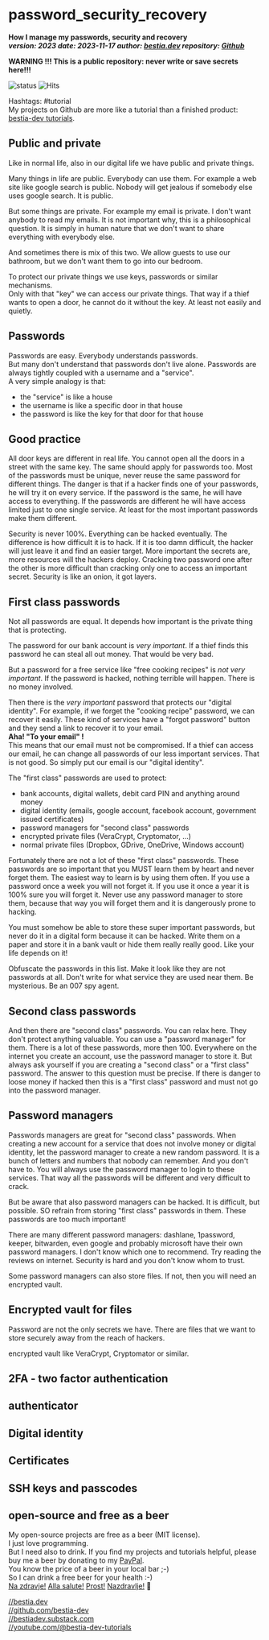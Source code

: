 # password_security_recovery

[//]: # (auto_cargo_toml_to_md start)

**How I manage my passwords, security and recovery**  
***version: 2023 date: 2023-11-17 author: [bestia.dev](https://bestia.dev) repository: [Github](https://github.com/bestia-dev/password_security_recovery)***  

**WARNING !!! This is a public repository: never write or save secrets here!!!**

[//]: # (auto_cargo_toml_to_md end)

![status](https://img.shields.io/badge/tutorial-yellow)
 ![Hits](https://bestia.dev/webpage_hit_counter/get_svg_image/641758399.svg)

Hashtags: #tutorial  
My projects on Github are more like a tutorial than a finished product: [bestia-dev tutorials](https://github.com/bestia-dev/tutorials_rust_wasm).

## Public and private

Like in normal life, also in our digital life we have public and private things.

Many things in life are public. Everybody can use them. For example a web site like google search is public. Nobody will get jealous if somebody else uses google search. It is public.  

But some things are private. For example my email is private. I don't want anybody to read my emails. It is not important why, this is a philosophical question. It is simply in human nature that we don't want to share everything with everybody else.  

And sometimes there is mix of this two. We allow guests to use our bathroom, but we don't want them to go into our bedroom.

To protect our private things we use keys, passwords or similar mechanisms.  
Only with that "key" we can access our private things. That way if a thief wants to open a door, he cannot do it without the key. At least not easily and quietly.  

## Passwords

Passwords are easy. Everybody understands passwords.  
But many don't understand that passwords don't live alone. Passwords are always tightly coupled with a username and a "service".  
A very simple analogy is that:

- the "service" is like a house
- the username is like a specific door in that house
- the password is like the key for that door for that house

## Good practice

All door keys are different in real life. You cannot open all the doors in a street with the same key. The same should apply for passwords too. Most of the passwords must be unique, never reuse the same password for different things. The danger is that if a hacker finds one of your passwords, he will try it on every service. If the password is the same, he will have access to everything. If the passwords are different he will have access limited just to one single service. At least for the most important passwords make them different.  

Security is never 100%. Everything can be hacked eventually. The difference is how difficult it is to hack. If it is too damn difficult, the hacker will just leave it and find an easier target. More important the secrets are, more resources will the hackers deploy. Cracking two password one after the other is more difficult than cracking only one to access an important secret. Security is like an onion, it got layers.

## First class passwords

Not all passwords are equal. It depends how important is the private thing that is protecting.

The password for our bank account is *very important*. If a thief finds this password he can steal all out money. That would be very bad.  

But a password for a free service like "free cooking recipes" is *not very important*. If the password is hacked, nothing terrible will happen. There is no money involved.

Then there is the *very important* password that protects our "digital identity". For example, if we forget the "cooking recipe" password, we can recover it easily. These kind of services have a "forgot password" button and they send a link to recover it to your email.  
**Aha! "To your email" !**  
This means that our email must not be compromised. If a thief can access our email, he can change all passwords of our less important services. That is not good. So simply put our email is our "digital identity".  

The "first class" passwords are used to protect:  

- bank accounts, digital wallets, debit card PIN and anything around money
- digital identity (emails, google account, facebook account, government issued certificates)
- password managers for "second class" passwords
- encrypted private files (VeraCrypt, Cryptomator, ...)
- normal private files (Dropbox, GDrive, OneDrive, Windows account)

Fortunately there are not a lot of these "first class" passwords.
These passwords are so important that you MUST learn them by heart and never forget them. The easiest way to learn is by using them often. If you use a password once a week you will not forget it. If you use it once a year it is 100% sure you will forget it. Never use any password manager to store them, because that way you will forget them and it is dangerously prone to hacking.

You must somehow be able to store these super important passwords, but never do it in a digital form because it can be hacked. Write them on a paper and store it in a bank vault or hide them really really good. Like your life depends on it!

Obfuscate the passwords in this list. Make it look like they are not passwords at all. Don't write for what service they are used near them. Be mysterious. Be an 007 spy agent.  

## Second class passwords

And then there are "second class" passwords. You can relax here. They don't protect anything valuable. You can use a "password manager" for them. There is a lot of these passwords, more then 100. Everywhere on the internet you create an account, use the password manager to store it. But always ask yourself if you are creating a "second class" or a "first class" password. The answer to this question must be precise. If there is danger to loose money if hacked then this is a "first class" password and must not go into the password manager.

## Password managers

Passwords managers are great for "second class" passwords. When creating a new account for a service that does not involve money or digital identity, let the password manager to create a new random password. It is a bunch of letters and numbers that nobody can remember. And you don't have to. You will always use the password manager to login to these services. That way all the passwords will be different and very difficult to crack.

But be aware that also password managers can be hacked. It is difficult, but possible. SO refrain from storing "first class" passwords in them. These passwords are too much important!

There are many different password managers: dashlane, 1password, keeper, bitwarden, even google and probably microsoft have their own password managers. I don't know which one to recommend. Try reading the reviews on internet. Security is hard and you don't know whom to trust.

Some password managers can also store files. If not, then you will need an encrypted vault.

## Encrypted vault for files

Password are not the only secrets we have. There are files that we want to store securely away from the reach of hackers.

encrypted vault like VeraCrypt, Cryptomator or similar.


## 2FA - two factor authentication

## authenticator

## Digital identity

## Certificates

## SSH keys and passcodes

## open-source and free as a beer

My open-source projects are free as a beer (MIT license).  
I just love programming.  
But I need also to drink. If you find my projects and tutorials helpful, please buy me a beer by donating to my [PayPal](https://paypal.me/LucianoBestia).  
You know the price of a beer in your local bar ;-)  
So I can drink a free beer for your health :-)  
[Na zdravje!](https://translate.google.com/?hl=en&sl=sl&tl=en&text=Na%20zdravje&op=translate) [Alla salute!](https://dictionary.cambridge.org/dictionary/italian-english/alla-salute) [Prost!](https://dictionary.cambridge.org/dictionary/german-english/prost) [Nazdravlje!](https://matadornetwork.com/nights/how-to-say-cheers-in-50-languages/) 🍻

[//bestia.dev](https://bestia.dev)  
[//github.com/bestia-dev](https://github.com/bestia-dev)  
[//bestiadev.substack.com](https://bestiadev.substack.com)  
[//youtube.com/@bestia-dev-tutorials](https://youtube.com/@bestia-dev-tutorials)  
